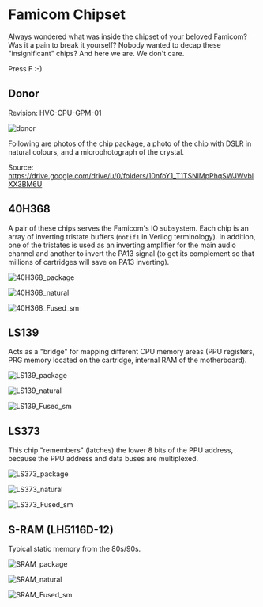 # Famicom Chipset

Always wondered what was inside the chipset of your beloved Famicom? Was it a pain to break it yourself? Nobody wanted to decap these "insignificant" chips? And here we are. We don't care.

Press F :-)

## Donor

Revision: HVC-CPU-GPM-01

![donor](imgstore/donor.jpg)

Following are photos of the chip package, a photo of the chip with DSLR in natural colours, and a microphotograph of the crystal.

Source: https://drive.google.com/drive/u/0/folders/10nfoY1_T1TSNlMpPhqSWJWvblXX3BM6U

## 40H368

A pair of these chips serves the Famicom's IO subsystem. Each chip is an array of inverting tristate buffers (`notif1` in Verilog terminology).
In addition, one of the tristates is used as an inverting amplifier for the main audio channel and another to invert the PA13 signal (to get its complement so that millions of cartridges will save on PA13 inverting).

![40H368_package](imgstore/40H368_package.jpg)

![40H368_natural](imgstore/40H368_natural.jpg)

![40H368_Fused_sm](imgstore/40H368_Fused_sm.jpg)

## LS139

Acts as a "bridge" for mapping different CPU memory areas (PPU registers, PRG memory located on the cartridge, internal RAM of the motherboard).

![LS139_package](imgstore/LS139_package.jpg)

![LS139_natural](imgstore/LS139_natural.jpg)

![LS139_Fused_sm](imgstore/LS139_Fused_sm.jpg)

## LS373

This chip "remembers" (latches) the lower 8 bits of the PPU address, because the PPU address and data buses are multiplexed.

![LS373_package](imgstore/LS373_package.jpg)

![LS373_natural](imgstore/LS373_natural.jpg)

![LS373_Fused_sm](imgstore/LS373_Fused_sm.jpg)

## S-RAM (LH5116D-12)

Typical static memory from the 80s/90s.

![SRAM_package](imgstore/SRAM_package.jpg)

![SRAM_natural](imgstore/SRAM_natural.jpg)

![SRAM_Fused_sm](imgstore/SRAM_Fused_sm.jpg)